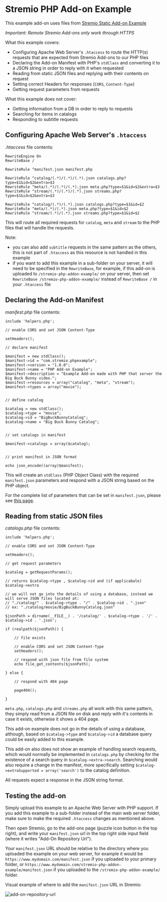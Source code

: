 # Stremio PHP Add-on Example

This example add-on uses files from [Stremio Static Add-on Example](https://github.com/Stremio/stremio-static-addon-example)

*Important: Remote Stremio Add-ons only work through HTTPS*


What this example covers:

- Configuring Apache Web Server's `.htaccess` to route the HTTP(s) requests that are expected from Stremio Add-ons to our PHP files
- Declaring the Add-on Manifest with PHP's `stdClass` and converting it to a JSON string in order to reply with it when requested
- Reading from static JSON files and replying with their contents on request
- Setting correct Headers for responses (`CORS`, `Content-Type`)
- Getting request parameters from requests


What this example does not cover:

- Getting information from a DB in order to reply to requests
- Searching for items in catalogs
- Responding to subtitle requests


## Configuring Apache Web Server's `.htaccess`

*.htaccess* file contents:

```
RewriteEngine On
RewriteBase /

RewriteRule ^manifest.json manifest.php

RewriteRule ^catalog/(.*)/(.*)/(.*).json catalogs.php?type=$1&id=$2&extra=$3
RewriteRule ^meta/(.*)/(.*)/(.*).json meta.php?type=$1&id=$2&extra=$3
RewriteRule ^stream/(.*)/(.*)/(.*).json streams.php?type=$1&id=$2&extra=$3

RewriteRule ^catalog/(.*)/(.*).json catalogs.php?type=$1&id=$2
RewriteRule ^meta/(.*)/(.*).json meta.php?type=$1&id=$2
RewriteRule ^stream/(.*)/(.*).json streams.php?type=$1&id=$2
```

This will route all required requests for `catalog`, `meta` and `stream` to the PHP files that will handle the requests.

Note:

- you can also add `subtitle` requests in the same pattern as the others, this is not part of `.htaccess` as this resource is not handled in this example
- if you want to add this example in a sub-folder on your server, it will need to be specified in the `RewriteBase`, for example, if this add-on is uploaded to `/stremio-php-addon-example/` on your server, then set `RewriteBase /stremio-php-addon-example/` instead of `RewriteBase /` in your `.htaccess` file


## Declaring the Add-on Manifest

*manifest.php* file contents:

```
include 'helpers.php';

// enable CORS and set JSON Content-Type

setHeaders();

// declare manifest

$manifest = new stdClass();
$manifest->id = "com.stremio.phpexample";
$manifest->version = "1.0.0";
$manifest->name = "PHP Add-on Example";
$manifest->description = "Example Add-on made with PHP that server the Big Buck Bunny video.";
$manifest->resources = array("catalog", "meta", "stream");
$manifest->types = array("movie");


// define catalog

$catalog = new stdClass();
$catalog->type = "movie";
$catalog->id = "BigBuckBunnyCatalog";
$catalog->name = "Big Buck Bunny Catalog";


// set catalogs in manifest

$manifest->catalogs = array($catalog);


// print manifest in JSON format

echo json_encode((array)$manifest);
```

This will create an `stdClass` (PHP Object Class) with the required `manifest.json` parameters and respond with a JSON string based on the PHP object.

For the complete list of parameters that can be set in `manifest.json`, please see [this page](https://github.com/Stremio/stremio-addon-sdk/tree/master/docs/api/responses/manifest.md).


## Reading from static JSON files

*catalogs.php* file contents:

```
include 'helpers.php';

// enable CORS and set JSON Content-Type

setHeaders();

// get request parameters

$catalog = getRequestParams();

// returns $catalog->type , $catalog->id and (if applicabale) $catalog->extra

// we will not go into the details of using a database, instead we will serve JSON files located at: 
// "./catalog/" . $catalog->type . "/" . $catalog->id . ".json"
// ex: "./catalog/movie/BigBuckBunnyCatalog.json"

$jsonPath = dirname(__FILE__) . '/catalog/' . $catalog->type . '/' . $catalog->id . '.json';

if (realpath($jsonPath)) {

	// file exists

	// enable CORS and set JSON Content-Type
	setHeaders();

	// respond with json file from file system
	echo file_get_contents($jsonPath);

} else {

	// respond with 404 page

	page404();

}
```

`meta.php`, `catalogs.php` and `streams.php` all work with this same pattern, they simply read from a JSON file on disk and reply with it's contents in case it exists, otherwise it shows a 404 page.

This add-on example does not go in the details of using a database, although, based on `$catalog->type` and `$catalog->id` a database query could be easily added to this example.

This add-on also does not show an example of handling search requests, which would normally be implemented in `catalogs.php` by checking for the existence of a search query in `$catalog->extra->search`. Searching would also require a change in the manifest, more specifically setting `$catalog->extraSupported = array('search')` to the catalog definition.

All requests expect a response in the JSON string format.


## Testing the add-on

Simply upload this example to an Apache Web Server with PHP support. If you add this example to a sub-folder instead of the main web server folder, make sure to make the required `.htaccess` changes as mentioned above.

Then open Stremio, go to the add-ons page (puzzle icon button in the top right), and write your `manifest.json` url in the top right side input field (where it writes "Add-On Repository Url").

Your `manifest.json` URL should be relative to the directory where you uploaded the example on your web server, for example it would be `https://www.mydomain.com/manifest.json` if you uploaded to your primary folder, or `https://www.mydomain.com/stremio-php-addon-example/manifest.json` if you uploaded to the `/stremio-php-addon-example/` folder.

Visual example of where to add the `manifest.json` URL in Stremio:

![add-on-repository-url](https://user-images.githubusercontent.com/1777923/43146711-65a33ccc-8f6a-11e8-978e-4c69640e63e3.png)
